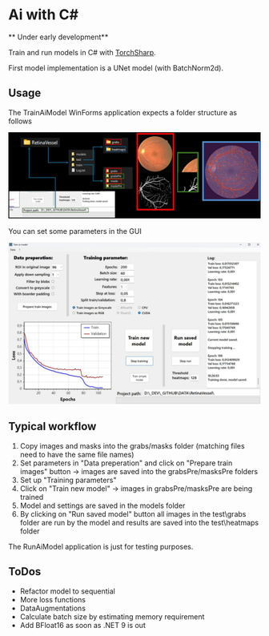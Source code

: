 # Ai with C#

** Under early development**

Train and run models in C# with [TorchSharp](https://github.com/dotnet/TorchSharp).

First model implementation is a UNet model (with BatchNorm2d).

  
## Usage

The TrainAiModel WinForms application expects a folder structure as follows

![UNet Model structure](Doc/folderStructure.jpg)

You can set some parameters in the GUI

![UNet Model structure](Doc/Gui.jpg)

## Typical workflow

1. Copy images and masks into the grabs/masks folder (matching files need to have the same file names)
2. Set parameters in "Data preperation" and click on "Prepare train images" button -> images are saved into the grabsPre/masksPre folders
3. Set up "Training parameters"
4. Click on "Train new model" -> images in grabsPre/masksPre are being trained
5. Model and settings are saved in the models folder
6. By clicking on "Run saved model" button all images in the test\grabs folder are run by the model and results are saved into the test\heatmaps folder

The RunAiModel application is just for testing purposes.

## ToDos

- Refactor model to sequential
- More loss functions
- DataAugmentations
- Calculate batch size by estimating memory requirement
- Add BFloat16 as soon as .NET 9 is out
